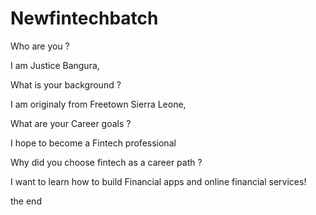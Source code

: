 # Newfintechbatch
Who are you ?

I am Justice Bangura,

What is your background ?

I am originaly from Freetown Sierra Leone, 

What are your Career goals ?

I hope to become a Fintech professional 

Why did you choose fintech as a career path ?

I want to learn how to build Financial apps and online financial services!

the end